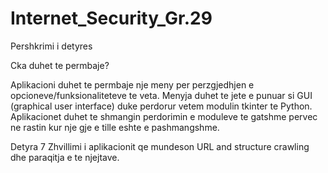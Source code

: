 # Internet_Security_Gr.29

Pershkrimi i detyres

Cka duhet te permbaje?

Aplikacioni duhet te permbaje nje meny per perzgjedhjen e opcioneve/funksionaliteteve te veta. Menyja
duhet te jete e punuar si GUI (graphical user interface) duke perdorur vetem modulin tkinter te Python.
Aplikacionet duhet te shmangin perdorimin e moduleve te gatshme pervec ne rastin kur nje gje e tille
eshte e pashmangshme.

Detyra 7
Zhvillimi i aplikacionit qe mundeson URL and structure crawling dhe paraqitja e te njejtave.
